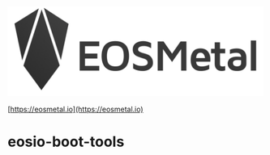 ![EOSMetal](./logo-text-grey.jpg "EOSMetal")

[https://eosmetal.io](https://eosmetal.io)

# eosio-boot-tools
